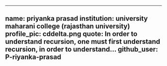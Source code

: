---
name: priyanka prasad
institution: university maharani college (rajasthan university)
profile_pic: cddelta.png
quote: In order to understand recursion, one must first understand recursion, in order to understand...
github_user: P-riyanka-prasad
--

